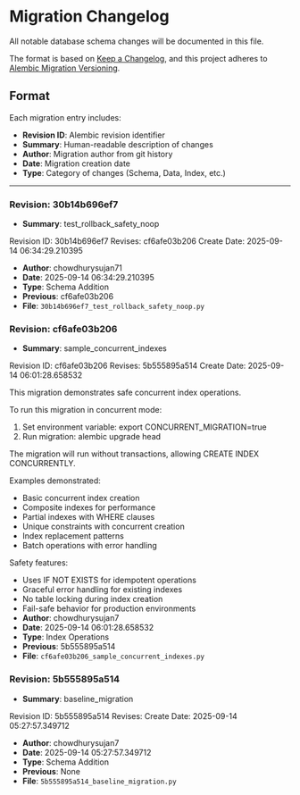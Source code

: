 # Migration Changelog

All notable database schema changes will be documented in this file.

The format is based on [Keep a Changelog](https://keepachangelog.com/en/1.0.0/),
and this project adheres to [Alembic Migration Versioning](https://alembic.sqlalchemy.org/).

## Format
Each migration entry includes:
- **Revision ID**: Alembic revision identifier
- **Summary**: Human-readable description of changes
- **Author**: Migration author from git history
- **Date**: Migration creation date
- **Type**: Category of changes (Schema, Data, Index, etc.)

---

### Revision: 30b14b696ef7
- **Summary**: test_rollback_safety_noop

Revision ID: 30b14b696ef7
Revises: cf6afe03b206
Create Date: 2025-09-14 06:34:29.210395
- **Author**: chowdhurysujan71
- **Date**: 2025-09-14 06:34:29.210395
- **Type**: Schema Addition
- **Previous**: cf6afe03b206
- **File**: `30b14b696ef7_test_rollback_safety_noop.py`


### Revision: cf6afe03b206
- **Summary**: sample_concurrent_indexes

Revision ID: cf6afe03b206
Revises: 5b555895a514
Create Date: 2025-09-14 06:01:28.658532

This migration demonstrates safe concurrent index operations.

To run this migration in concurrent mode:
1. Set environment variable: export CONCURRENT_MIGRATION=true
2. Run migration: alembic upgrade head
   
The migration will run without transactions, allowing CREATE INDEX CONCURRENTLY.

Examples demonstrated:
- Basic concurrent index creation
- Composite indexes for performance
- Partial indexes with WHERE clauses
- Unique constraints with concurrent creation
- Index replacement patterns
- Batch operations with error handling

Safety features:
- Uses IF NOT EXISTS for idempotent operations
- Graceful error handling for existing indexes
- No table locking during index creation
- Fail-safe behavior for production environments
- **Author**: chowdhurysujan7
- **Date**: 2025-09-14 06:01:28.658532
- **Type**: Index Operations
- **Previous**: 5b555895a514
- **File**: `cf6afe03b206_sample_concurrent_indexes.py`


### Revision: 5b555895a514
- **Summary**: baseline_migration

Revision ID: 5b555895a514
Revises: 
Create Date: 2025-09-14 05:27:57.349712
- **Author**: chowdhurysujan7
- **Date**: 2025-09-14 05:27:57.349712
- **Type**: Schema Addition
- **Previous**: None
- **File**: `5b555895a514_baseline_migration.py`


